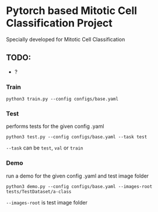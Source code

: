 # Pytorch based Mitotic Cell Classification Project

Specially developed for Mitotic Cell Classification

## TODO: 
 - ?

### Train
``
python3 train.py --config configs/base.yaml
``

### Test

performs tests for the given config .yaml

``
python3 test.py --config configs/base.yaml --task test
``

`--task` can be `test`, `val` or `train`

### Demo

run a demo for the given config .yaml and test image folder

``
python3 demo.py --config configs/base.yaml --images-root tests/TestDataset/a-class
``

`--images-root` is test image folder